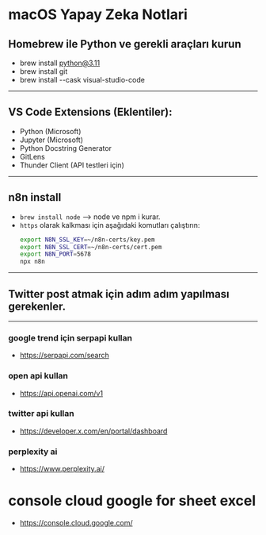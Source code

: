 # macOS Yapay Zeka Notlari

## Homebrew ile Python ve gerekli araçları kurun
* brew install python@3.11
* brew install git
* brew install --cask visual-studio-code

----
## VS Code Extensions (Eklentiler):
- Python (Microsoft)
- Jupyter (Microsoft)
- Python Docstring Generator
- GitLens
- Thunder Client (API testleri için)

----
## n8n install
* `brew install node` --> node ve npm i kurar.
* `https` olarak kalkması için aşağıdaki komutları çalıştırın:
  ```bash
  export N8N_SSL_KEY=~/n8n-certs/key.pem
  export N8N_SSL_CERT=~/n8n-certs/cert.pem
  export N8N_PORT=5678
  npx n8n
  ```
---
## Twitter post atmak için adım adım yapılması gerekenler.
---
### google trend için serpapi kullan

* https://serpapi.com/search

### open api kullan 

* https://api.openai.com/v1 

### twitter api kullan 
* https://developer.x.com/en/portal/dashboard

### perplexity ai
* https://www.perplexity.ai/

# console cloud google for sheet excel
* https://console.cloud.google.com/